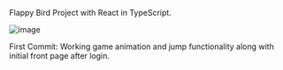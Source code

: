Flappy Bird Project with React in TypeScript.

![image](https://user-images.githubusercontent.com/94879785/147400662-30870515-c89e-4585-b388-36114d9ef0a9.png)

First Commit: Working game animation and jump functionality along with initial front page after login.
